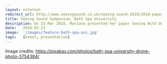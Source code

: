 ```yaml
---
layout: external
redirect_url: http://www.seeingsound.co.uk/seeing-sound-2018/2018-papers/
title: Seeing Sound Symposium, Bath Spa University
description: On 23 Mar 2018, Mariana presented her paper Seeing With Our Ears - Designing Soundtracks For Visually Impaired Audiences at the Seeing Sound. Seeing Sound was an informal practice-led symposium, at University of Bath Spa,  exploring multimedia work which foregrounds the relationship between sound and image. It explores areas such as visual music, abstract cinema, experimental animation, audiovisual performance and installation practice through paper sessions, screenings, performances and installations. 
date:   2018-03-23
image:  '/images/feature-bath-spa-uni.jpg'
tags:   [event, presentation]
---
```


Image credits: https://pixabay.com/photos/bath-spa-university-drone-photo-3754384/